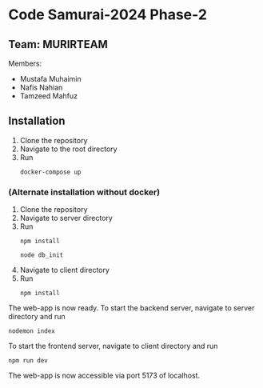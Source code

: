 # Code Samurai-2024 Phase-2 #
## Team: MURIRTEAM ##
Members:
  - Mustafa Muhaimin
  - Nafis Nahian
  - Tamzeed Mahfuz
## Installation ##
1. Clone the repository
2. Navigate to the root directory
3. Run
   ```
   docker-compose up
   ```

### (Alternate installation without docker) ###
1. Clone the repository
2. Navigate to server directory
3. Run
   ```
   npm install
   ```
   ```
   node db_init
   ```
4. Navigate to client directory
5. Run
   ```
   npm install
   ```
The web-app is now ready.
To start the backend server, navigate to server directory and run
```
nodemon index
```
To start the frontend server, navigate to client directory and run
```
npm run dev
```
The web-app is now accessible via port 5173 of localhost.

